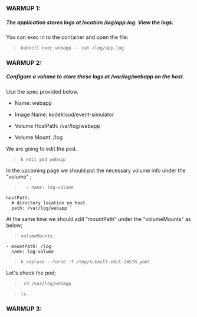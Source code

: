### WARMUP 1:
##### The application stores logs at location /log/app.log. View the logs.

You can exec in to the container and open the file:

> ``kubectl exec webapp -- cat /log/app.log``

### WARMUP 2:
##### Configure a volume to store these logs at /var/log/webapp on the host.

Use the spec provided below.

- Name: webapp

* Image Name: kodekloud/event-simulator

* Volume HostPath: /var/log/webapp

* Volume Mount: /log

We are going to edit the pod. 

> ``k edit pod webapp``

In the upcoming page we should put the necessary volume info under the "volume" ;

> ``  - name: log-volume``

    hostPath:
      # directory location on host
      path: /var/log/webapp``

At the same time we should add "mountPath" under the "volumeMounts" as below;

>``volumeMounts: ``

    - mountPath: /log
      name: log-volume


> ``k replace --force -f /tmp/kubectl-edit-24578.yaml``

Let's check the pod;

>`` cd /var/log/webapp``

>``ls``

### WARMUP 3:
